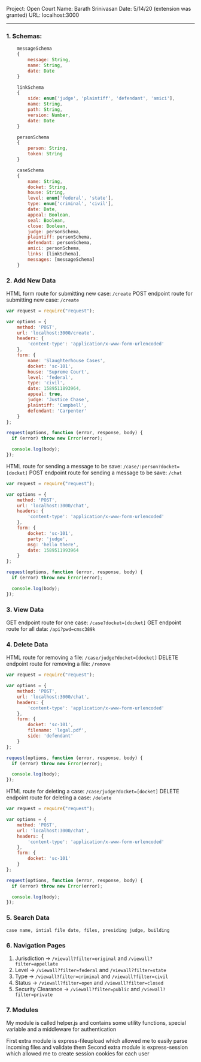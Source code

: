 Project: Open Court
Name: Barath Srinivasan
Date: 5/14/20 (extension was granted)
URL: localhost:3000

---

### 1. Schemas:

```javascript
	messageSchema
	{
		message: String,
		name: String,
		date: Date
	}

	linkSchema
	{
		side: enum['judge', 'plaintiff', 'defendant', 'amici'],
		name: String,
		path: String,
		version: Number,
		date: Date
	}

	personSchema
	{
		person: String,
		token: String
	}

	caseSchema
	{
		name: String,
		docket: String,
		house: String,
		level: enum['federal', 'state'],
		type: enum['criminal', 'civil'],
		date: Date,
		appeal: Boolean,
		seal: Boolean,
		close: Boolean,
		judge: personSchema,
		plaintiff: personSchema,
		defendant: personSchema,
		amici: personSchema,
		links: [linkSchema],
		messages: [messageSchema]
	}
```
### 2. Add New Data

HTML form route for submitting new case: `/create`
POST endpoint route for submitting new case: `/create`

```javascript
var request = require("request");

var options = { 
    method: 'POST',
    url: 'localhost:3000/create',
    headers: { 
        'content-type': 'application/x-www-form-urlencoded' 
    },
    form: { 
        name: 'Slaughterhouse Cases',
        docket: 'sc-101',
        house: 'Supreme Court',
        level: 'federal',
        type: 'civil',
        date: 1589511893964,
        appeal: true,
        judge: 'Justice Chase',
        plaintiff: 'Campbell',
        defendant: 'Carpenter'
    }
};

request(options, function (error, response, body) {
  if (error) throw new Error(error);

  console.log(body);
});
```

HTML route for sending a message to be save: `/case/:person?docket=[docket]`
POST endpoint route for sending a message to be save: `/chat`

```javascript
var request = require("request");

var options = { 
    method: 'POST',
    url: 'localhost:3000/chat',
    headers: { 
        'content-type': 'application/x-www-form-urlencoded' 
    },
    form: {
        docket: 'sc-101',
        party: 'judge',
        msg: 'hello there',
        date: 1589511993964
    }
};

request(options, function (error, response, body) {
  if (error) throw new Error(error);

  console.log(body);
});
```

### 3. View Data

GET endpoint route for one case: `/case?docket=[docket]`
GET endpoint route for all data: `/api?pwd=cmsc389k`

### 4. Delete Data

HTML route for removing a file: `/case/judge?docket=[docket]`
DELETE endpoint route for removing a file: `/remove`

```javascript
var request = require("request");

var options = { 
    method: 'POST',
    url: 'localhost:3000/chat',
    headers: { 
        'content-type': 'application/x-www-form-urlencoded' 
    },
    form: {
        docket: 'sc-101',
        filename: 'legal.pdf',
        side: 'defendant'
    }
};

request(options, function (error, response, body) {
  if (error) throw new Error(error);

  console.log(body);
});
```

HTML route for deleting a case: `/case/judge?docket=[docket]`
DELETE endpoint route for deleting a case: `/delete`

```javascript
var request = require("request");

var options = { 
    method: 'POST',
    url: 'localhost:3000/chat',
    headers: { 
        'content-type': 'application/x-www-form-urlencoded' 
    },
    form: {
        docket: 'sc-101'
    }
};

request(options, function (error, response, body) {
  if (error) throw new Error(error);

  console.log(body);
});
```

### 5. Search Data
	case name, intial file date, files, presiding judge, building

### 6. Navigation Pages

1) Jurisdiction -> `/viewall?filter=original` and `/viewall?filter=appellate`
2) Level -> `/viewall?filter=federal` and `/viewall?filter=state`
3) Type -> `/viewall?filter=criminal` and `/viewall?filter=civil`
4) Status -> `/viewall?filter=open` and `/viewall?filter=closed`
5) Security Clearance -> `/viewall?filter=public` and `/viewall?filter=private`

### 7. Modules

My module is called helper.js and contains some utility functions, special variable and a middleware for authentication

First extra module is express-fileupload which allowed me to easily parse incoming files and validate them
Second extra module is express-session which allowed me to create session cookies for each user
